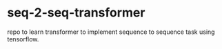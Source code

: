 # seq-2-seq-transformer

repo to learn transformer to implement sequence to sequence task
using tensorflow.
